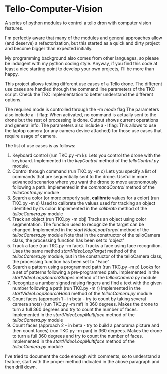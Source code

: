# Tello-Computer-Vision
A series of python modules to control a tello dron with computer vision features.

I´m perfectly aware that many of the modules and general approaches allow (and deserve) a refactorization, but this started as a quick and dirty project and become bigger than expected initially. 

My programming background also comes from other languages, so please be indulgent with my python coding style.
Anyway, if you find this code at least a nice starting point to develop your own projects, I´ll be more than happy.


This project allows testing different use cases of a Tello drone. 
The different use cases are handled through the command line parameters of the TKC script.
Check the TKC implementation to better understand the different options.

The required mode is controlled through the -m _mode_ flag
The parameters also include a -t flag: When activated, no command is actually sent to the drone but the rest of processing is done. Output shows current operations and general info.
The parameters also include a -l flag: This allows to use the laptop camera (or any camera device attached) for those use cases that require usage of camera.

The list of use cases is as follows:

1. Keyboard control (run TKC.py -m k): 
   Lets you control the drone with the keyboard. 
   Implemented in the _keyControl_ method of the _telloControl.py_ module.
2. Control through command (run TKC.py -m c)
   Lets you specify a list of commands that are sequentially sent to the drone.
   Useful in more advanced scenarios where you want the drone to move autonomously following a path.
   Implemented in the _commandControl_ method of the _telloControl.py_ module
3. Search a color (or more properly said, __calibrate__ values for a color) (run TKC.py -m s)
   Used to calibrate the values used for tracking an object identified by its color.
   Implemented in the _calibrate_ method of the _tellocCamera.py_ module 
4. Track an object (run TKC.py -m obj)
   Tracks an object using color segmentation. 
   The function used to recognize the target can be changed.
   Implemented in the _startVideoLoopTarget_ method of the _tellocCamera.py_ module 
   Note that in the constructor of the telloCamera class, the processing function has been set to 'object'
5. Track a face (run TKC.py -m face).
   Tracks a face using face recognition.
   Uses the same method _startVideoLoopTarget_ method of the _tellocCamera.py_ module, but
   in the constructor of the telloCamera class, the processing function has been set to "Face"
6. Search a pattern using a programmed path (run TKC.py -m p)
   Looks for a set of patterns following a pre-programmed path.
   Implemented in the _startVideoLoopSearchShapes_ method of the _tellocCamera.py_ module
7. Recognize a number signed raising fingers and find a text with the given number following a path (run TKC.py -m r)
   Implemented in the _startVideoLoopSearchHand_ method of the _tellocCamera.py_ module
8. Count faces (approach 1 - in beta - try to count by taking several camera shots) (run TKC.py -m mf) in 360 degrees.
   Makes the drone to turn a full 360 degrees and try to count the number of faces.
   Implemented in the _startVideoLoopMultiface_ method of the _tellocCamera.py_ module
9. Count faces (approach 2 - in beta - try to build a panorama picture and then count faces) (run TKC.py -m pan) in 360 degrees.
   Makes the drone to turn a full 360 degrees and try to count the number of faces.
   Implemented in the _startVideoLoopMultiface_ method of the _tellocCamera.py_ module

I've tried to document the code enough with comments, so to understand a feature, 
start with the proper method indicated in the above paragraph and then drill down.


